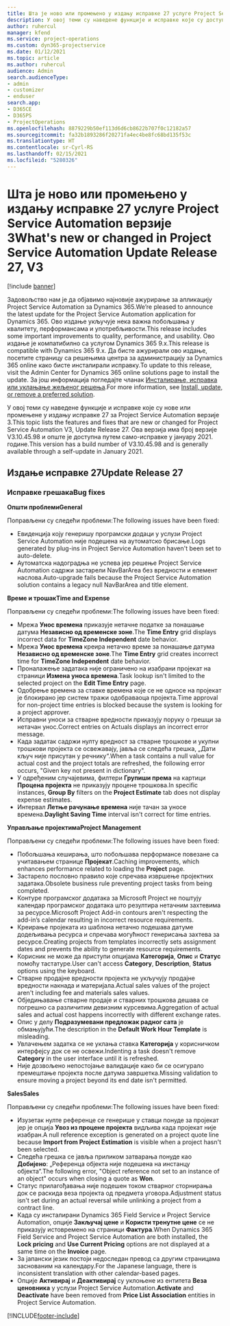 ```yaml
---
title: Шта је ново или промењено у издању исправке 27 услуге Project Service Automation верзије 3
description: У овој теми су наведене функције и исправке које су доступне у издању исправке 27 за Project Service Automation верзије 3.
author: ruhercul
manager: kfend
ms.service: project-operations
ms.custom: dyn365-projectservice
ms.date: 01/12/2021
ms.topic: article
ms.author: ruhercul
audience: Admin
search.audienceType:
- admin
- customizer
- enduser
search.app:
- D365CE
- D365PS
- ProjectOperations
ms.openlocfilehash: 8879229b50ef113d6d6cb8622b707f0c12182a57
ms.sourcegitcommit: fa32b1893286f20271fa4ec4be8fc68bd135f53c
ms.translationtype: HT
ms.contentlocale: sr-Cyrl-RS
ms.lasthandoff: 02/15/2021
ms.locfileid: "5280326"
---
```

# <a name="whats-new-or-changed-in-project-service-automation-update-release-27-v3"></a><span data-ttu-id="6128e-103">Шта је ново или промењено у издању исправке 27 услуге Project Service Automation верзије 3</span><span class="sxs-lookup"><span data-stu-id="6128e-103">What's new or changed in Project Service Automation Update Release 27, V3</span></span>

[!include [banner](../includes/psa-now-project-operations.md)]

<span data-ttu-id="6128e-104">Задовољство нам је да објавимо најновије ажурирање за апликацију Project Service Automation за Dynamics 365.</span><span class="sxs-lookup"><span data-stu-id="6128e-104">We’re pleased to announce the latest update for the Project Service Automation application for Dynamics 365.</span></span> <span data-ttu-id="6128e-105">Ово издање укључује нека важна побољшања у квалитету, перформансама и употребљивости.</span><span class="sxs-lookup"><span data-stu-id="6128e-105">This release includes some important improvements to quality, performance, and usability.</span></span> <span data-ttu-id="6128e-106">Ово издање је компатибилно са услугом Dynamics 365 9.x.</span><span class="sxs-lookup"><span data-stu-id="6128e-106">This release is compatible with Dynamics 365 9.x.</span></span> <span data-ttu-id="6128e-107">Да бисте ажурирали ово издање, посетите страницу са решењима центра за администрацију за Dynamics 365 online како бисте инсталирали исправку.</span><span class="sxs-lookup"><span data-stu-id="6128e-107">To update to this release, visit the Admin Center for Dynamics 365 online solutions page to install the update.</span></span> <span data-ttu-id="6128e-108">За још информација погледајте чланак [Инсталирање, исправка или уклањање жељеног решења](https://docs.microsoft.com/power-platform/admin/install-remove-preferred-solution).</span><span class="sxs-lookup"><span data-stu-id="6128e-108">For more information, see [Install, update, or remove a preferred solution](https://docs.microsoft.com/power-platform/admin/install-remove-preferred-solution).</span></span>

<span data-ttu-id="6128e-109">У овој теми су наведене функције и исправке које су нове или промењене у издању исправке 27 за Project Service Automation верзије 3.</span><span class="sxs-lookup"><span data-stu-id="6128e-109">This topic lists the features and fixes that are new or changed for Project Service Automation V3, Update Release 27.</span></span> <span data-ttu-id="6128e-110">Ова верзија има број верзије V3.10.45.98 и опште је доступна путем само-исправке у јануару 2021. године.</span><span class="sxs-lookup"><span data-stu-id="6128e-110">This version has a build number of V3.10.45.98 and is generally available through a self-update in January 2021.</span></span>

## <a name="update-release-27"></a><span data-ttu-id="6128e-111">Издање исправке 27</span><span class="sxs-lookup"><span data-stu-id="6128e-111">Update Release 27</span></span>

### <a name="bug-fixes"></a><span data-ttu-id="6128e-112">Исправке грешака</span><span class="sxs-lookup"><span data-stu-id="6128e-112">Bug fixes</span></span>

<span data-ttu-id="6128e-113">**Општи проблеми**</span><span class="sxs-lookup"><span data-stu-id="6128e-113">**General**</span></span>

<span data-ttu-id="6128e-114">Поправљени су следећи проблеми:</span><span class="sxs-lookup"><span data-stu-id="6128e-114">The following issues have been fixed:</span></span>

- <span data-ttu-id="6128e-115">Евиденција коју генеришу програмски додаци у услузи Project Service Automation није подешена на аутоматско брисање.</span><span class="sxs-lookup"><span data-stu-id="6128e-115">Logs generated by plug-ins in Project Service Automation haven't been set to auto-delete.</span></span>
- <span data-ttu-id="6128e-116">Аутоматска надоградња не успева јер решење Project Service Automation садржи застарели NavBarArea без вредности и елемент наслова.</span><span class="sxs-lookup"><span data-stu-id="6128e-116">Auto-upgrade fails because the Project Service Automation solution contains a legacy null NavBarArea and title element.</span></span>

<span data-ttu-id="6128e-117">**Време и трошак**</span><span class="sxs-lookup"><span data-stu-id="6128e-117">**Time and Expense**</span></span>

<span data-ttu-id="6128e-118">Поправљени су следећи проблеми:</span><span class="sxs-lookup"><span data-stu-id="6128e-118">The following issues have been fixed:</span></span>

- <span data-ttu-id="6128e-119">Мрежа **Унос времена** приказује нетачне податке за понашање датума **Независно од временске зоне**.</span><span class="sxs-lookup"><span data-stu-id="6128e-119">The **Time Entry** grid displays incorrect data for **TimeZone Independent** date behavior.</span></span>
- <span data-ttu-id="6128e-120">Мрежа **Унос времена** креира нетачно време за понашање датума **Независно од временске зоне**.</span><span class="sxs-lookup"><span data-stu-id="6128e-120">The **Time Entry** grid creates incorrect time for **TimeZone Independent** date behavior.</span></span>
- <span data-ttu-id="6128e-121">Проналажење задатака није ограничено на изабрани пројекат на страници **Измена уноса времена**.</span><span class="sxs-lookup"><span data-stu-id="6128e-121">Task lookup isn't limited to the selected project on the **Edit Time Entry** page.</span></span>
- <span data-ttu-id="6128e-122">Одобрење времена за ставке времена које се не односе на пројекат је блокирано јер систем тражи одобраваоца пројекта.</span><span class="sxs-lookup"><span data-stu-id="6128e-122">Time approval for non-project time entries is blocked because the system is looking for a project approver.</span></span>
- <span data-ttu-id="6128e-123">Исправни уноси за стварне вредности приказују поруку о грешци за нетачан унос.</span><span class="sxs-lookup"><span data-stu-id="6128e-123">Correct entries on Actuals displays an incorrect error message.</span></span>
- <span data-ttu-id="6128e-124">Када задатак садржи нулту вредност за стварне трошкове и укупни трошкови пројекта се освежавају, јавља се следећа грешка, „Дати кључ није присутан у речнику“.</span><span class="sxs-lookup"><span data-stu-id="6128e-124">When a task contains a null value for actual cost and the project totals are refreshed, the following error occurs, "Given key not present in dictionary".</span></span>
- <span data-ttu-id="6128e-125">У одређеним случајевима, филтери **Групиши према** на картици **Процена пројекта** не приказују процене трошкова.</span><span class="sxs-lookup"><span data-stu-id="6128e-125">In specific instances, **Group By** filters on the **Project Estimate** tab does not display expense estimates.</span></span>
- <span data-ttu-id="6128e-126">Интервал **Летње рачунање времена** није тачан за уносе времена.</span><span class="sxs-lookup"><span data-stu-id="6128e-126">**Daylight Saving Time** interval isn't correct for time entries.</span></span>

<span data-ttu-id="6128e-127">**Управљање пројектима**</span><span class="sxs-lookup"><span data-stu-id="6128e-127">**Project Management**</span></span>

<span data-ttu-id="6128e-128">Поправљени су следећи проблеми:</span><span class="sxs-lookup"><span data-stu-id="6128e-128">The following issues have been fixed:</span></span>

- <span data-ttu-id="6128e-129">Побољшања кеширања, што побољшава перформансе повезане са учитавањем странице **Пројекат**.</span><span class="sxs-lookup"><span data-stu-id="6128e-129">Caching improvements, which enhances performance related to loading the **Project** page.</span></span>
- <span data-ttu-id="6128e-130">Застарело пословно правило које спречава извршење пројектних задатака.</span><span class="sxs-lookup"><span data-stu-id="6128e-130">Obsolete business rule preventing project tasks from being completed.</span></span>
- <span data-ttu-id="6128e-131">Контуре програмског додатака за Microsoft Project не поштују календар програмског додатака што резултира нетачним захтевима за ресурсе.</span><span class="sxs-lookup"><span data-stu-id="6128e-131">Microsoft Project Add-in contours aren't respecting the add-in’s calendar resulting in incorrect resource requirements.</span></span>
- <span data-ttu-id="6128e-132">Креирање пројеката из шаблона нетачно подешава датуме додељивања ресурса и спречава могућност генерисања захтева за ресурсе.</span><span class="sxs-lookup"><span data-stu-id="6128e-132">Creating projects from templates incorrectly sets assignment dates and prevents the ability to generate resource requirements.</span></span>
- <span data-ttu-id="6128e-133">Корисник не може да приступи опцијама **Категорија**, **Опис** и **Статус** помоћу тастатуре.</span><span class="sxs-lookup"><span data-stu-id="6128e-133">User can't access **Category**, **Description**, **Status** options using the keyboard.</span></span>
- <span data-ttu-id="6128e-134">Стварне продајне вредности пројекта не укључују продајне вредности накнада и материјала.</span><span class="sxs-lookup"><span data-stu-id="6128e-134">Actual sales values of the project aren't including fee and materials sales values.</span></span>
- <span data-ttu-id="6128e-135">Обједињавање стварне продаје и стварних трошкова дешава се погрешно са различитим девизним курсевима.</span><span class="sxs-lookup"><span data-stu-id="6128e-135">Aggregation of actual sales and actual cost happens incorrectly with different exchange rates.</span></span>
- <span data-ttu-id="6128e-136">Опис у делу **Подразумевани предложак радног сата** је обмањујући.</span><span class="sxs-lookup"><span data-stu-id="6128e-136">The description in the **Default Work Hour Template** is misleading.</span></span>
- <span data-ttu-id="6128e-137">Увлачењем задатка се не уклања ставка **Категорија** у корисничком интерфејсу док се не освежи.</span><span class="sxs-lookup"><span data-stu-id="6128e-137">Indenting a task doesn't remove **Category** in the user interface until it is refreshed.</span></span>
- <span data-ttu-id="6128e-138">Није дозвољено непостојање валидације како би се осигурало премештање пројекта после датума завршетка.</span><span class="sxs-lookup"><span data-stu-id="6128e-138">Missing validation to ensure moving a project beyond its end date isn't permitted.</span></span>

<span data-ttu-id="6128e-139">**Sales**</span><span class="sxs-lookup"><span data-stu-id="6128e-139">**Sales**</span></span>

<span data-ttu-id="6128e-140">Поправљени су следећи проблеми:</span><span class="sxs-lookup"><span data-stu-id="6128e-140">The following issues have been fixed:</span></span>

- <span data-ttu-id="6128e-141">Изузетак нулте референце се генерише у ставци понуде за пројекат јер је опција **Увоз из процене пројекта** видљива када пројекат није изабран.</span><span class="sxs-lookup"><span data-stu-id="6128e-141">A null reference exception is generated on a project quote line because **Import from Project Estimation** is visible when a project hasn't been selected.</span></span>
- <span data-ttu-id="6128e-142">Следећа грешка се јавља приликом затварања понуде као **Добијено**: „Референца објекта није подешена на инстанцу објекта“.</span><span class="sxs-lookup"><span data-stu-id="6128e-142">The following error, "Object reference not set to an instance of an object" occurs when closing a quote as **Won**.</span></span>
- <span data-ttu-id="6128e-143">Статус прилагођавања није подешен током стварног сторнирања док се раскида веза пројекта од предмета уговора.</span><span class="sxs-lookup"><span data-stu-id="6128e-143">Adjustment status isn't set during an actual reversal while unlinking a project from a contract line.</span></span>
- <span data-ttu-id="6128e-144">Када су инсталирани Dynamics 365 Field Service и Project Service Automation, опције **Закључај цене** и **Користи тренутне цене** се не приказују истовремено на страници **Фактура**.</span><span class="sxs-lookup"><span data-stu-id="6128e-144">When Dynamics 365 Field Service and Project Service Automation are both installed, the **Lock pricing** and **Use Current Pricing** options are not displayed at a same time on the **Invoice** page.</span></span>
- <span data-ttu-id="6128e-145">За јапански језик постоји недоследан превод са другим страницама заснованим на календару.</span><span class="sxs-lookup"><span data-stu-id="6128e-145">For the Japanese language, there is inconsistent translation with other calendar-based pages.</span></span>
- <span data-ttu-id="6128e-146">Опције **Активирај** и **Деактивирај** су уклоњене из ентитета **Веза ценовника** у услузи Project Service Automation.</span><span class="sxs-lookup"><span data-stu-id="6128e-146">**Activate** and **Deactivate** have been removed from **Price List Association** entities in Project Service Automation.</span></span>


[!INCLUDE[footer-include](../includes/footer-banner.md)]